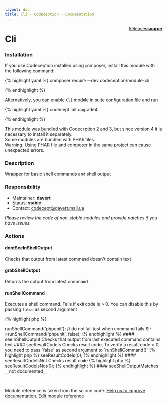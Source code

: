 ```yaml
---
layout: doc
title: Cli - Codeception - Documentation
---
```




<div class="btn-group" role="group" style="float: right" aria-label="..."><a class="btn btn-default" href="https://github.com/Codeception/module-Cli/releases">Releases</a><a class="btn btn-default" href="https://github.com/Codeception/module-cli/tree/master/src/Codeception/Module/Cli.php"><strong>source</strong></a></div>

# Cli
### Installation

If you use Codeception installed using composer, install this module with the following command:

{% highlight yaml %}
composer require --dev codeception/module-cli

{% endhighlight %}

Alternatively, you can enable `Cli` module in suite configuration file and run
 
{% highlight yaml %}
codecept init upgrade4

{% endhighlight %}

This module was bundled with Codeception 2 and 3, but since version 4 it is necessary to install it separately.   
Some modules are bundled with PHAR files.  
Warning. Using PHAR file and composer in the same project can cause unexpected errors.  

### Description



Wrapper for basic shell commands and shell output

### Responsibility
* Maintainer: **davert**
* Status: **stable**
* Contact: codecept@davert.mail.ua

*Please review the code of non-stable modules and provide patches if you have issues.*

### Actions

#### dontSeeInShellOutput
 
Checks that output from latest command doesn't contain text


#### grabShellOutput
 
Returns the output from latest command


#### runShellCommand
 
Executes a shell command.
Fails if exit code is > 0. You can disable this by passing `false` as second argument

{% highlight php %}

<?php
$I->runShellCommand('phpunit');

// do not fail test when command fails
$I->runShellCommand('phpunit', false);

{% endhighlight %}


#### seeInShellOutput
 
Checks that output from last executed command contains text


#### seeResultCodeIs
 
Checks result code. To verify a result code > 0, you need to pass `false` as second argument to `runShellCommand()`

{% highlight php %}

<?php
$I->seeResultCodeIs(0);

{% endhighlight %}


#### seeResultCodeIsNot
 
Checks result code

{% highlight php %}

<?php
$I->seeResultCodeIsNot(0);

{% endhighlight %}


#### seeShellOutputMatches
__not documented__

<p>&nbsp;</p><div class="alert alert-warning">Module reference is taken from the source code. <a href="https://github.com/Codeception/module-cli/tree/master/src/Codeception/Module/Cli.php">Help us to improve documentation. Edit module reference</a></div>
